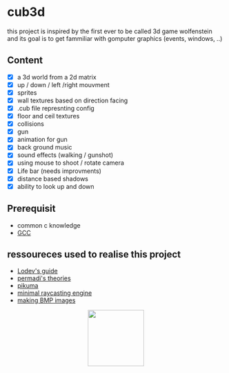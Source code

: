 # cub3d
this project is inspired by the first ever to be called 3d game
wolfenstein and its goal is to get fammiliar with gomputer graphics
(events, windows, ..)


## Content
- [x] a 3d world from a 2d matrix
- [x] up / down / left /right mouvment
- [x] sprites
- [x] wall textures based on direction facing
- [x] .cub file represnting config
- [x] floor and ceil textures
- [x] collisions
- [x] gun
- [x] animation for gun
- [x] back ground music
- [x] sound effects (walking / gunshot)
- [x] using mouse to shoot / rotate camera
- [x] Life bar (needs improvments)
- [x] distance based shadows
- [x] ability to look up and down

## Prerequisit
* common c knowledge
* [GCC](https://gcc.gnu.org/)

## ressoureces used to realise this project
* [Lodev's guide](https://lodev.org/cgtutor/index.html)
* [permadi's theories](https://permadi.com/1996/05/ray-casting-tutorial-table-of-contents/)
* [pikuma](https://courses.pikuma.com/courses/raycasting)
* [minimal raycasting engine](https://www.playfuljs.com/a-first-person-engine-in-265-lines/)
* [making BMP images](https://en.wikipedia.org/wiki/BMP_file_format)

<p align="center">
    <img src="https://i.imgur.com/jm1e5Hk.jpg" height="130">
</p>
